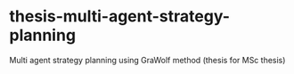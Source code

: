 # thesis-multi-agent-strategy-planning
Multi agent strategy planning using GraWolf method (thesis for MSc thesis)
